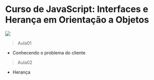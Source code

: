 # Curso de JavaScript: Interfaces e Herança em Orientação a Objetos
![](https://www.alura.com.br/assets/api/share/curso-javascript-polimorfismo.png)

> Aula01
- Conhecendo o problema do cliente

> Aula02
- Herança